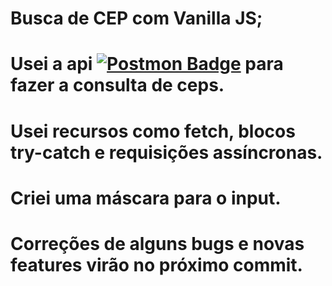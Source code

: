 # Busca de CEP com Vanilla JS;

# Usei a api [![Postmon Badge](https://img.shields.io/badge/-Postmon-000?style=flat-square&postmon=shared&logoColor=white&link=http://lucasti.medium.com/=http://lucasti.medium.com/)](https://postmon.com.br/) para fazer a consulta de ceps.

# Usei recursos como fetch, blocos try-catch e requisições assíncronas.

# Criei uma máscara para o input.

# Correções de alguns bugs e novas features virão no próximo commit.
